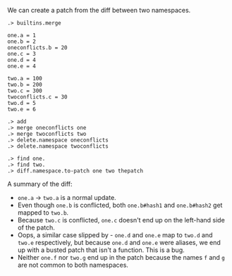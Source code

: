 We can create a patch from the diff between two namespaces.

```ucm:hide
.> builtins.merge
```

```unison:hide
one.a = 1
one.b = 2
oneconflicts.b = 20
one.c = 3
one.d = 4
one.e = 4

two.a = 100
two.b = 200
two.c = 300
twoconflicts.c = 30
two.d = 5
two.e = 6
```

```ucm:hide
.> add
.> merge oneconflicts one
.> merge twoconflicts two
.> delete.namespace oneconflicts
.> delete.namespace twoconflicts
```

```ucm
.> find one.
.> find two.
.> diff.namespace.to-patch one two thepatch
```

A summary of the diff:

* `one.a` -> `two.a` is a normal update.
* Even though `one.b` is conflicted, both `one.b#hash1` and `one.b#hash2` get mapped to `two.b`.
* Because `two.c` is conflicted, `one.c` doesn't end up on the left-hand side of the patch.
* Oops, a similar case slipped by - `one.d` and `one.e` map to `two.d` and `two.e` respectively, but because `one.d` and
  `one.e` were aliases, we end up with a busted patch that isn't a function. This is a bug.
* Neither `one.f` nor `two.g` end up in the patch because the names `f` and `g` are not common to both namespaces.
